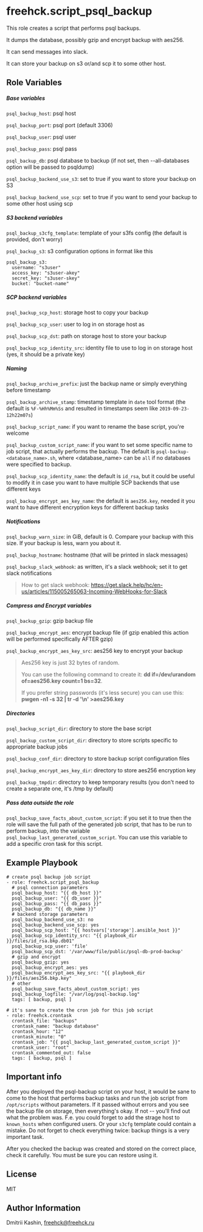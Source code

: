 freehck.script_psql_backup
=========

This role creates a script that performs psql backups.

It dumps the database, possibly gzip and encrypt backup with aes256.

It can send messages into slack.

It can store your backup on s3 or/and scp it to some other host.

Role Variables
--------------
##### Base variables
`psql_backup_host`: psql host

`psql_backup_port`: psql port (default 3306)

`psql_backup_user`: psql user

`psql_backup_pass`: psql pass

`psql_backup_db`:   psql database to backup (if not set, then --all-databases option will be passed to psqldump)

`psql_backup_backend_use_s3`: set to true if you want to store your backup on S3

`psql_backup_backend_use_scp`: set to true if you want to send your backup to some other host using scp

##### S3 backend variables

`psql_backup_s3cfg_template`: template of your s3fs config (the default is provided, don't worry)

`psql_backup_s3`: s3 configuration options in format like this

    psql_backup_s3:
      username: "s3user"
      access_key: "s3user-akey"
      secret_key: "s3user-skey"
      bucket: "bucket-name"

##### SCP backend variables

`psql_backup_scp_host`: storage host to copy your backup

`psql_backup_scp_user`: user to log in on storage host as

`psql_backup_scp_dst`: path on storage host to store your backup

`psql_backup_scp_identity_src`: identity file to use to log in on storage host (yes, it should be a private key)

##### Naming
`psql_backup_archive_prefix`: just the backup name or simply everything before timestamp

`psql_backup_archive_stamp`: timestamp template in `date` tool format (the default is `%F-%Hh%Mm%Ss` and resulted in timestamps seem like `2019-09-23-12h22m07s`)

`psql_backup_script_name`: if you want to rename the base script, you're welcome

`psql_backup_custom_script_name`: if you want to set some specific name to job script, that actually performs the backup. The default is `psql-backup-<database_name>.sh`, where <database_name> can be `all` if no databases were specified to backup.

`psql_backup_scp_identity_name`: the default is `id_rsa`, but it could be useful to modify it in case you want to have multiple SCP backends that use different keys

`psql_backup_encrypt_aes_key_name`: the default is `aes256.key`, needed it you want to have different encryption keys for different backup tasks

##### Notifications
`psql_backup_warn_size`: in GiB, default is 0. Compare your backup with this size. If your backup is less, warn you about it.

`psql_backup_hostname`: hostname (that will be printed in slack messages)

`psql_backup_slack_webhook`: as written, it's a slack webhook; set it to get slack notifications

> How to get slack webhook: https://get.slack.help/hc/en-us/articles/115005265063-Incoming-WebHooks-for-Slack


##### Compress and Encrypt variables
`psql_backup_gzip`: gzip backup file

`psql_backup_encrypt_aes`: encrypt backup file (if gzip enabled this action will be performed specifically AFTER gzip)

`psql_backup_encrypt_aes_key_src`: aes256 key to encrypt your backup

> Aes256 key is just 32 bytes of random.
> 
> You can use the following command to create it: **dd if=/dev/urandom of=aes256.key count=1 bs=32**.
> 
> If you prefer string passwords (it's less secure) you can use this: **pwgen -n1 -s 32 | tr -d '\n' >aes256.key**

##### Directories
`psql_backup_script_dir`: directory to store the base script

`psql_backup_custom_script_dir`: directory to store scripts specific to appropriate backup jobs

`psql_backup_conf_dir`: directory to store backup script configuration files

`psql_backup_encrypt_aes_key_dir`: directory to store aes256 encryption key

`psql_backup_tmpdir`: directory to keep temporary results (you don't need to create a separate one, it's /tmp by default)

##### Pass data outside the role
`psql_backup_save_facts_about_custom_script`: if you set it to true then the role will save the full path of the generated job script, that has to be run to perform backup, into the variable `psql_backup_last_generated_custom_script`. You can use this variable to add a specific cron task for this script.

Example Playbook
----------------

    # create psql backup job script
    - role: freehck.script_psql_backup
      # psql connection parameters
      psql_backup_host: "{{ db_host }}"
      psql_backup_user: "{{ db_user }}"
      psql_backup_pass: "{{ db_pass }}"
      psql_backup_db: "{{ db_name }}"
      # backend storage parameters
      psql_backup_backend_use_s3: no
      psql_backup_backend_use_scp: yes
      psql_backup_scp_host: "{{ hostvars['storage'].ansible_host }}"
      psql_backup_scp_identity_src: "{{ playbook_dir }}/files/id_rsa.bkp.db01"
      psql_backup_scp_user: 'file'
      psql_backup_scp_dst: '/var/www/file/public/psql-db-prod-backup'
      # gzip and encrypt
      psql_backup_gzip: yes
      psql_backup_encrypt_aes: yes
      psql_backup_encrypt_aes_key_src: "{{ playbook_dir }}/files/aes256.bkp.key"
      # other
      psql_backup_save_facts_about_custom_script: yes
      psql_backup_logfile: "/var/log/psql-backup.log"
      tags: [ backup, psql ]

	# it's sane to create the cron job for this job script
    - role: freehck.crontask
      crontask_file: "backups"
      crontask_name: "backup database"
      crontask_hour: "12"
      crontask_minute: "0"
      crontask_job: "{{ psql_backup_last_generated_custom_script }}"
      crontask_user: "root"
      crontask_commented_out: false
      tags: [ backup, psql ]

Important info
-------

After you deployed the psql-backup script on your host, it would be sane to come to the host that performs backup tasks and run the job script from `/opt/scripts` without parameters. If it passed without errors and you see the backup file on storage, then everything's okay. If not -- you'll find out what the problem was. F.e. you could forget to add the strage host to `known_hosts` when configured users. Or your `s3cfg` template could contain a mistake. Do not forget to check everything twice: backup things is a very important task.

After you checked the backup was created and stored on the correct place, check it carefully. You must be sure you can restore using it.

License
-------
MIT

Author Information
------------------
Dmitrii Kashin, <freehck@freehck.ru>
